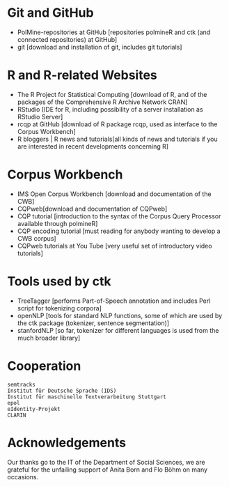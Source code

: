# Git and GitHub
  * PolMine-repositories at GitHub [repositories polmineR and ctk (and connected repositories) at GitHub]
   * git [download and installation of git, includes git tutorials]

# R and R-related Websites
  * The R Project for Statistical Computing [download of R, and of the packages of the Comprehensive R Archive Network CRAN]
  * RStudio [IDE for R, including possibility of a server installation as RStudio Server]
  * rcqp at GitHub [download of R package rcqp, used as interface to the Corpus Workbench]
  * R bloggers | R news and tutorials[all kinds of news and tutorials if you are interested in recent developments concerning R]

# Corpus Workbench
* IMS Open Corpus Workbench [download and documentation of the CWB]
* CQPweb[download and documentation of CQPweb]
* CQP tutorial [introduction to the syntax of the Corpus Query Processor available through polmineR]
* CQP encoding tutorial [must reading for anybody wanting to develop a CWB corpus]
* CQPweb tutorials at You Tube [very useful set of introductory video tutorials]

# Tools used by ctk

* TreeTagger [performs Part-of-Speech annotation and includes Perl script for tokenizing corpora]
* openNLP [tools for standard NLP functions, some of which are used by the ctk package (tokenizer, sentence segmentation)]
* stanfordNLP [so far, tokenizer for different languages is used from the much broader library]

# Cooperation

    semtracks
    Institut für Deutsche Sprache (IDS)
    Institut für maschinelle Textverarbeitung Stuttgart
    epol
    eIdentity-Projekt
    CLARIN

# Acknowledgements

Our thanks go to the IT of the Department of Social Sciences, we are grateful for the unfailing support of Anita Born and Flo Böhm on many occasions.
